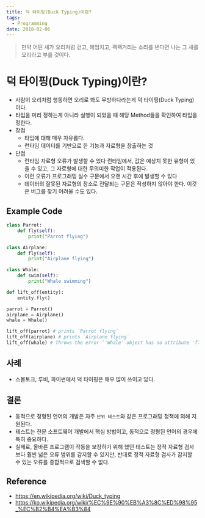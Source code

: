 ```yaml
---
title: 덕 타이핑(Duck Typing)이란?
tags:
  - Programming
date: 2018-02-06
---
```


> 만약 어떤 새가 오리처럼 걷고, 헤엄치고, 꽥꽥거리는 소리를 낸다면 나는 그 새를 오리라고 부를 것이다.

# 덕 타이핑(Duck Typing)이란?
- 사람이 오리처럼 행동하면 오리로 봐도 무방하다라는게 덕 타이핑(Duck Typing)이다.
- 타입을 미리 정하는게 아니라 실행이 되었을 때 해당 Method들을 확인하여 타입을 정한다.
- 장점
    - 타입에 대해 매우 자유롭다.
    - 런타임 데이터를 기반으로 한 기능과 자료형을 창출하는 것
- 단점
    - 런타임 자료형 오류가 발생할 수 있다 런타임에서, 값은 예상치 못한 유형이 있을 수 있고, 그 자료형에 대한 무의미한 작업이 적용된다. 
    - 이런 오류가 프로그래밍 실수 구문에서 오랜 시간 후에 발생할 수 있다 
    - 데이터의 잘못된 자료형의 장소로 전달되는 구문은 작성하지 않아야 한다. 이것은 버그를 찾기 어려울 수도 있다.

## Example Code
```python
class Parrot:
    def fly(self):
        print("Parrot flying")

class Airplane:
    def fly(self):
        print("Airplane flying")

class Whale:
    def swim(self):
        print("Whale swimming")

def lift_off(entity):
    entity.fly()

parrot = Parrot()
airplane = Airplane()
whale = Whale()

lift_off(parrot) # prints `Parrot flying`
lift_off(airplane) # prints `Airplane flying`
lift_off(whale) # Throws the error `'Whale' object has no attribute 'fly'`
```

## 사례
- 스몰토크, 루비, 파이썬에서 덕 타이핑은 매우 많이 쓰이고 있다.

## 결론
- 동적으로 정형된 언어의 개발은 자주 `단위 테스트`와 같은 프로그래밍 정책에 의해 지원된다. 
- 테스트는 전문 소프트웨어 개발에서 핵심 방법이고, 동적으로 정형된 언어의 경우에 특히 중요하다.
- 실제로, 올바른 프로그램이 작동을 보장하기 위해 했던 테스트는 정적 자료형 검사보다 훨씬 넓은 오류 범위를 감지할 수 있지만, 반대로 정적 자료형 검사가 감지할 수 있는 오류를 종합적으로 검색할 수 없다.

## Reference
- <https://en.wikipedia.org/wiki/Duck_typing>
- <https://ko.wikipedia.org/wiki/%EC%9E%90%EB%A3%8C%ED%98%95_%EC%B2%B4%EA%B3%84>
